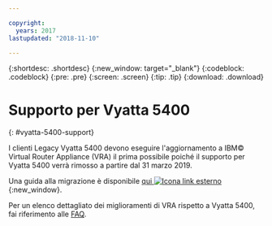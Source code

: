 ```yaml
---

copyright:
  years: 2017
lastupdated: "2018-11-10"

---
```


{:shortdesc: .shortdesc}
{:new_window: target="_blank"}
{:codeblock: .codeblock}
{:pre: .pre}
{:screen: .screen}
{:tip: .tip}
{:download: .download}

# Supporto per Vyatta 5400
{: #vyatta-5400-support}

I clienti Legacy Vyatta 5400 devono eseguire l'aggiornamento a IBM© Virtual Router Appliance (VRA) il prima possibile poiché il supporto per Vyatta 5400 verrà rimosso a partire dal 31 marzo 2019.

Una guida alla migrazione è disponibile [qui ![Icona link esterno](../../icons/launch-glyph.svg "Icona link esterno")](http://wpc.c320.edgecastcdn.net/00C320/Vyatta%205400%20to%20Virtual%20Router%20Appliance%20Upgrade%20Options.pdf){:new_window}.

Per un elenco dettagliato dei miglioramenti di VRA rispetto a Vyatta 5400, fai riferimento alle [FAQ](/docs/infrastructure/virtual-router-appliance?topic=virtual-router-appliance-faqs-for-ibm-virtual-router-appliance#what-improvements-does-the-virtual-router-appliance-vyatta-5600-have-over-the-vyatta-5400-). 
